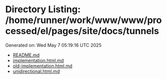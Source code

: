 # Directory Listing: /home/runner/work/www/www/processed/el/pages/site/docs/tunnels
Generated on: Wed May  7 05:19:16 UTC 2025

- [README.md](README.md)
- [implementation.html.md](implementation.html.md)
- [old-implementation.html.md](old-implementation.html.md)
- [unidirectional.html.md](unidirectional.html.md)
